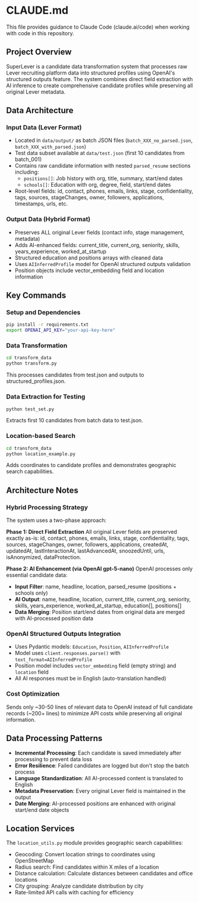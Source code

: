 # CLAUDE.md

This file provides guidance to Claude Code (claude.ai/code) when working with code in this repository.

## Project Overview

SuperLever is a candidate data transformation system that processes raw Lever recruiting platform data into structured profiles using OpenAI's structured outputs feature. The system combines direct field extraction with AI inference to create comprehensive candidate profiles while preserving all original Lever metadata.

## Data Architecture

### Input Data (Lever Format)
- Located in `data/output/` as batch JSON files (`batch_XXX_no_parsed.json`, `batch_XXX_with_parsed.json`)
- Test data subset available at `data/test.json` (first 10 candidates from batch_001)
- Contains raw candidate information with nested `parsed_resume` sections including:
  - `positions[]`: Job history with org, title, summary, start/end dates
  - `schools[]`: Education with org, degree, field, start/end dates
- Root-level fields: id, contact, phones, emails, links, stage, confidentiality, tags, sources, stageChanges, owner, followers, applications, timestamps, urls, etc.

### Output Data (Hybrid Format)
- Preserves ALL original Lever fields (contact info, stage management, metadata)
- Adds AI-enhanced fields: current_title, current_org, seniority, skills, years_experience, worked_at_startup
- Structured education and positions arrays with cleaned data
- Uses `AIInferredProfile` model for OpenAI structured outputs validation
- Position objects include vector_embedding field and location information

## Key Commands

### Setup and Dependencies
```bash
pip install -r requirements.txt
export OPENAI_API_KEY="your-api-key-here"
```

### Data Transformation
```bash
cd transform_data
python transform.py
```
This processes candidates from test.json and outputs to structured_profiles.json.

### Data Extraction for Testing
```bash
python test_set.py
```
Extracts first 10 candidates from batch data to test.json.

### Location-based Search
```bash
cd transform_data
python location_example.py
```
Adds coordinates to candidate profiles and demonstrates geographic search capabilities.

## Architecture Notes

### Hybrid Processing Strategy
The system uses a two-phase approach:

**Phase 1: Direct Field Extraction**
All original Lever fields are preserved exactly as-is: id, contact, phones, emails, links, stage, confidentiality, tags, sources, stageChanges, owner, followers, applications, createdAt, updatedAt, lastInteractionAt, lastAdvancedAt, snoozedUntil, urls, isAnonymized, dataProtection.

**Phase 2: AI Enhancement (via OpenAI gpt-5-nano)**
OpenAI processes only essential candidate data:
- **Input Filter**: name, headline, location, parsed_resume (positions + schools only) 
- **AI Output**: name, headline, location, current_title, current_org, seniority, skills, years_experience, worked_at_startup, education[], positions[]
- **Data Merging**: Position start/end dates from original data are merged with AI-processed position data

### OpenAI Structured Outputs Integration
- Uses Pydantic models: `Education`, `Position`, `AIInferredProfile`  
- Model uses `client.responses.parse()` with `text_format=AIInferredProfile`
- Position model includes `vector_embedding` field (empty string) and `location` field
- All AI responses must be in English (auto-translation handled)

### Cost Optimization
Sends only ~30-50 lines of relevant data to OpenAI instead of full candidate records (~200+ lines) to minimize API costs while preserving all original information.

## Data Processing Patterns

- **Incremental Processing**: Each candidate is saved immediately after processing to prevent data loss
- **Error Resilience**: Failed candidates are logged but don't stop the batch process  
- **Language Standardization**: All AI-processed content is translated to English
- **Metadata Preservation**: Every original Lever field is maintained in the output
- **Date Merging**: AI-processed positions are enhanced with original start/end date objects

## Location Services

The `location_utils.py` module provides geographic search capabilities:
- Geocoding: Convert location strings to coordinates using OpenStreetMap
- Radius search: Find candidates within X miles of a location
- Distance calculation: Calculate distances between candidates and office locations
- City grouping: Analyze candidate distribution by city
- Rate-limited API calls with caching for efficiency
